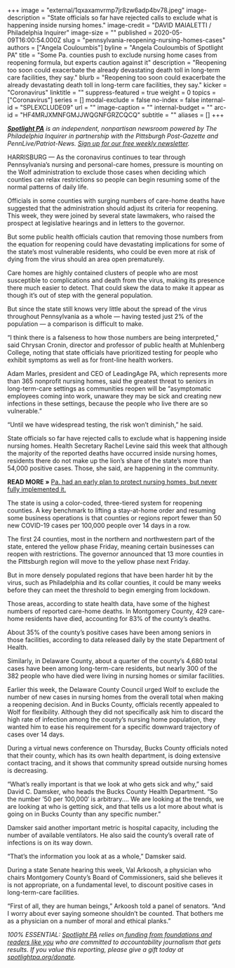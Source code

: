 +++
image = "external/1qxaxamvrmp7jr8zw6adp4bv78.jpeg"
image-description = "State officials so far have rejected calls to exclude what is happening inside nursing homes."
image-credit = "DAVID MAIALETTI / Philadelphia Inquirer"
image-size = ""
published = 2020-05-09T16:00:54.000Z
slug = "pennsylvania-reopening-nursing-homes-cases"
authors = ["Angela Couloumbis"]
byline = "Angela Couloumbis of Spotlight PA"
title = "Some Pa. counties push to exclude nursing home cases from reopening formula, but experts caution against it"
description = "Reopening too soon could exacerbate the already devastating death toll in long-term care facilities, they say."
blurb = "Reopening too soon could exacerbate the already devastating death toll in long-term care facilities, they say."
kicker = "Coronavirus"
linktitle = ""
suppress-featured = true
weight = 0
topics = ["Coronavirus"]
series = []
modal-exclude = false
no-index = false
internal-id = "SPLEXCLUDE09"
url = ""
image-caption = ""
internal-budget = ""
arc-id = "HF4MRJXMNFGMJJWQGNFGRZCQCQ"
subtitle = ""
aliases = []
+++

<a href="https://lesspage.com/"><i><b>Spotlight PA</b></i></a><i> is an independent, nonpartisan newsroom powered by The Philadelphia Inquirer in partnership with the Pittsburgh Post-Gazette and PennLive/Patriot-News. </i><a href="https://lesspage.com/newsletters"><i>Sign up for our free weekly newsletter</i></a><i>.</i>

HARRISBURG — As the coronavirus continues to tear through Pennsylvania’s nursing and personal-care homes, pressure is mounting on the Wolf administration to exclude those cases when deciding which counties can relax restrictions so people can begin resuming some of the normal patterns of daily life.

Officials in some counties with surging numbers of care-home deaths have suggested that the administration should adjust its criteria for reopening. This week, they were joined by several state lawmakers, who raised the prospect at legislative hearings and in letters to the governor.

But some public health officials caution that removing those numbers from the equation for reopening could have devastating implications for some of the state’s most vulnerable residents, who could be even more at risk of dying from the virus should an area open prematurely.

Care homes are highly contained clusters of people who are most susceptible to complications and death from the virus, making its presence there much easier to detect. That could skew the data to make it appear as though it’s out of step with the general population.

But since the state still knows very little about the spread of the virus throughout Pennsylvania as a whole — having tested just 2% of the population — a comparison is difficult to make.

<script src="https://lesspage.com/embed.js" async></script><div data-spl-embed-version="1" data-spl-src="https://lesspage.com/embeds/donate/"></div>


“I think there is a falseness to how those numbers are being interpreted,” said Chrysan Cronin, director and professor of public health at Muhlenberg College, noting that state officials have prioritized testing for people who exhibit symptoms as well as for front-line health workers.

Adam Marles, president and CEO of LeadingAge PA, which represents more than 365 nonprofit nursing homes, said the greatest threat to seniors in long-term-care settings as communities reopen will be “asymptomatic employees coming into work, unaware they may be sick and creating new infections in these settings, because the people who live there are so vulnerable.”

“Until we have widespread testing, the risk won’t diminish,” he said.

State officials so far have rejected calls to exclude what is happening inside nursing homes. Health Secretary Rachel Levine said this week that although the majority of the reported deaths have occurred inside nursing homes, residents there do not make up the lion’s share of the state’s more than 54,000 positive cases. Those, she said, are happening in the community.

<b>READ MORE »</b> <a href="https://lesspage.com/news/2020/05/pennsylvania-coronavirus-nursing-homes-plan-quick-strike-teams/">Pa. had an early plan to protect nursing homes, but never fully implemented it.</a>

The state is using a color-coded, three-tiered system for reopening counties. A key benchmark to lifting a stay-at-home order and resuming some business operations is that counties or regions report fewer than 50 new COVID-19 cases per 100,000 people over 14 days in a row.

The first 24 counties, most in the northern and northwestern part of the state, entered the yellow phase Friday, meaning certain businesses can reopen with restrictions. The governor announced that 13 more counties in the Pittsburgh region will move to the yellow phase next Friday.

But in more densely populated regions that have been harder hit by the virus, such as Philadelphia and its collar counties, it could be many weeks before they can meet the threshold to begin emerging from lockdown.

Those areas, according to state health data, have some of the highest numbers of reported care-home deaths. In Montgomery County, 429 care-home residents have died, accounting for 83% of the county’s deaths.

About 35% of the county’s positive cases have been among seniors in those facilities, according to data released daily by the state Department of Health.

<script src="https://lesspage.com/embed.js" async></script><div data-spl-embed-version="1" data-spl-src="https://lesspage.com/embeds/newsletter/"></div>

Similarly, in Delaware County, about a quarter of the county’s 4,680 total cases have been among long-term-care residents, but nearly 300 of the 382 people who have died were living in nursing homes or similar facilities.

Earlier this week, the Delaware County Council urged Wolf to exclude the number of new cases in nursing homes from the overall total when making a reopening decision. And in Bucks County, officials recently appealed to Wolf for flexibility. Although they did not specifically ask him to discard the high rate of infection among the county’s nursing home population, they wanted him to ease his requirement for a specific downward trajectory of cases over 14 days.

During a virtual news conference on Thursday, Bucks County officials noted that their county, which has its own health department, is doing extensive contact tracing, and it shows that community spread outside nursing homes is decreasing.

“What’s really important is that we look at who gets sick and why,” said David C. Damsker, who heads the Bucks County Health Department. “So the number ’50 per 100,000′ is arbitrary.… We are looking at the trends, we are looking at who is getting sick, and that tells us a lot more about what is going on in Bucks County than any specific number.”

Damsker said another important metric is hospital capacity, including the number of available ventilators. He also said the county’s overall rate of infections is on its way down.

“That’s the information you look at as a whole,” Damsker said.

During a state Senate hearing this week, Val Arkoosh, a physician who chairs Montgomery County’s Board of Commissioners, said she believes it is not appropriate, on a fundamental level, to discount positive cases in long-term-care facilities.

“First of all, they are human beings,” Arkoosh told a panel of senators. “And I worry about ever saying someone shouldn’t be counted. That bothers me as a physician on a number of moral and ethical planks.”

<i>100% ESSENTIAL: </i><a href="https://lesspage.com/"><i>Spotlight PA</i></a><i> relies on</i><a href="https://lesspage.com/support"><i> funding from foundations and readers like you</i></a><i> who are committed to accountability journalism that gets results. If you value this reporting, please give a gift today at </i><a href="https://lesspage.com/donate"><i>spotlightpa.org/donate</i></a><i>.</i>
